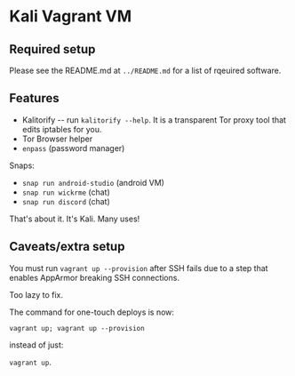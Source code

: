 # Kali Vagrant VM

## Required setup

Please see the README.md at `../README.md` for a list of rqeuired software.

## Features

- Kalitorify -- run `kalitorify --help`. It is a transparent Tor proxy tool that edits iptables for you.
- Tor Browser helper
- `enpass` (password manager)


Snaps:
 - `snap run android-studio` (android VM)
 - `snap run wickrme` (chat)
 - `snap run discord` (chat)

That's about it. It's Kali. Many uses!

## Caveats/extra setup

You must run `vagrant up --provision` after SSH fails due to a step that enables AppArmor breaking SSH connections.

Too lazy to fix.

The command for one-touch deploys is now:

`vagrant up; vagrant up --provision`

instead of just:

`vagrant up`.
